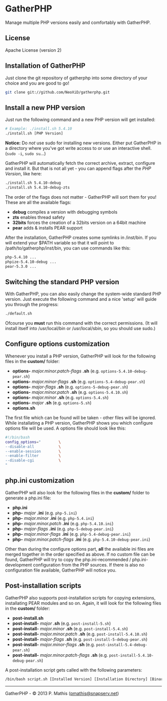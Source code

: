 # GatherPHP #

Manage multiple PHP versions easily and comfortably with GatherPHP.

## License ##
Apache License (version 2)

## Installation of GatherPHP ##
Just clone the git repository of gatherphp into some directory of your choice and you are good to go!

```bash
git clone git://github.com/NeoXiD/gatherphp.git
```

## Install a new PHP version ##
Just run the following command and a new PHP version will get installed:

```bash
# Example: ./install.sh 5.4.10
./install.sh [PHP Version]
```

**Notice:** Do *not* use sudo for installing new versions. Either put GatherPHP in a directory where you've got write access to or use an interactive shell. (```sudo -i```, ```sudo su```...)

GatherPHP will automatically fetch the correct archive, extract, configure and install it. But that is not all yet - you can append flags after the *PHP Version*, like here:

```bash
./install.sh 5.4.10-debug
./install.sh 5.4.10-debug-zts
```

The order of the flags does not matter - GatherPHP will sort them for you! These are all the available flags:

- **debug** compiles a version with debugging symbols
- **zts** enables thread safety
- **32bits** forces the creation of a 32bits version on a 64bit machine
- **pear** adds & installs PEAR support

After the installation, GatherPHP creates some symlinks in /inst/bin. If you will extend your $PATH variable so that it will point to /path/to/gatherphp/inst/bin, you can use commands like this:

```bash
php-5.4.10 ...
phpize-5.4.10-debug ...
pear-5.3.0 ...
```

## Switching the standard PHP version ##
With GatherPHP, you can also easily change the system-wide standard PHP version. Just execute the following command and a nice 'setup' will guide you through the progress:

```bash
./default.sh
```

Ofcourse you **must** run this command with the correct permissions. (It will install itself into /usr/local/bin or /usr/local/sbin, so you should use sudo.)

## Configure options customization ##
Whenever you install a PHP version, GatherPHP will look for the following files in the **custom/** folder:

- **options-** *major.minor.patch-flags* **.sh** (e.g. ```options-5.4.10-debug-pear.sh```)
- **options-** *major.minor-flags* **.sh** (e.g. ```options-5.4-debug-pear.sh```)
- **options-** *major-flags* **.sh** (e.g. ```options-5-debug-pear.sh```)
- **options-** *major.minor.patch* **.sh** (e.g. ```options-5.4.10.sh```)
- **options-** *major.minor* **.sh** (e.g. ```options-5.4.sh```)
- **options-** *major* **.sh** (e.g. ```options-5.sh```)
- **options.sh**

The first file which can be found will be taken - other files will be ignored. While installating a PHP version, GatherPHP shows you which configure options file will be used. A options file should look like this:

```bash
#!/bin/bash
config_options="		\
--disable-all			\
--enable-session		\
--enable-filter			\
--disable-cgi			\
"
```

## php.ini customization ##
GatherPHP will also look for the following files in the **custom/** folder to generate a php.ini file:

- **php.ini**
- **php-** *major* **.ini** (e.g. ```php-5.ini```)
- **php-** *major.minor* **.ini** (e.g. ```php-5.4.ini```)
- **php-** *major.minor.patch* **.ini** (e.g. ```php-5.4.10.ini```)
- **php-** *major-flags* **.ini** (e.g. ```php-5-debug-pear.ini```)
- **php-** *major.minor-flags* **.ini** (e.g. ```php-5.4-debug-pear.ini```)
- **php-** *major.minor.patch-flags* **.ini** (e.g. ```php-5.4.10-debug-pear.ini```)

Other than during the configure options part, **all** the available ini files are merged together in the order specified as above.
If no custom file can be found, GatherPHP will try to copy the php.ini-recommended / php.ini-development configuration from the PHP sources.
If there is also no configuration file available, GatherPHP will notice you.

## Post-installation scripts ##
GatherPHP also supports post-installation scripts for copying extensions, installating PEAR modules and so on. Again, it will look for the following files in the **custom/** folder:

- **post-install.sh**
- **post-install-** *major* **.sh** (e.g. ```post-install-5.sh```)
- **post-install-** *major.minor* **.sh** (e.g. ```post-install-5.4.sh```)
- **post-install-** *major.minor.patch* **.sh** (e.g. ```post-install-5.4.10.sh```)
- **post-install-** *major-flags* **.sh** (e.g. ```post-install-5-debug-pear.sh```)
- **post-install-** *major.minor-flags* **.sh** (e.g. ```post-install-5.4-debug-pear.sh```)
- **post-install-** *major.minor.patch-flags* **.sh** (e.g. ```post-install-5.4.10-debug-pear.sh```)

A post-installation script gets called with the following parameters:

```bash
/bin/bash script.sh [Installed Version] [Installation Directory] [Binary Directory]
```

- - -
GatherPHP - © 2013 P. Mathis (pmathis@snapserv.net)
